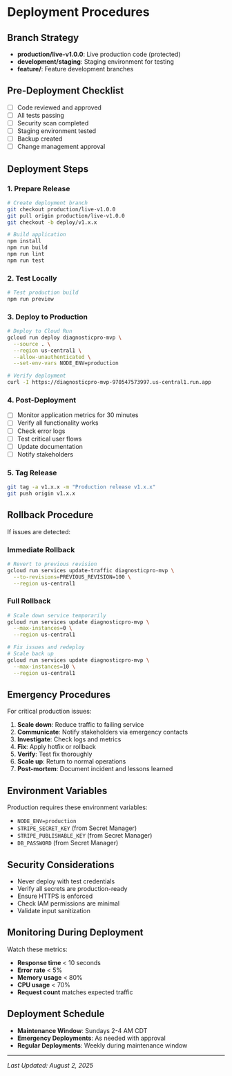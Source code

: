 # Deployment Procedures

## Branch Strategy
- **production/live-v1.0.0**: Live production code (protected)
- **development/staging**: Staging environment for testing
- **feature/**: Feature development branches

## Pre-Deployment Checklist
- [ ] Code reviewed and approved
- [ ] All tests passing
- [ ] Security scan completed
- [ ] Staging environment tested
- [ ] Backup created
- [ ] Change management approval

## Deployment Steps

### 1. Prepare Release
```bash
# Create deployment branch
git checkout production/live-v1.0.0
git pull origin production/live-v1.0.0
git checkout -b deploy/v1.x.x

# Build application
npm install
npm run build
npm run lint
npm run test
```

### 2. Test Locally
```bash
# Test production build
npm run preview
```

### 3. Deploy to Production
```bash
# Deploy to Cloud Run
gcloud run deploy diagnosticpro-mvp \
  --source . \
  --region us-central1 \
  --allow-unauthenticated \
  --set-env-vars NODE_ENV=production

# Verify deployment
curl -I https://diagnosticpro-mvp-970547573997.us-central1.run.app
```

### 4. Post-Deployment
- [ ] Monitor application metrics for 30 minutes
- [ ] Verify all functionality works
- [ ] Check error logs
- [ ] Test critical user flows
- [ ] Update documentation
- [ ] Notify stakeholders

### 5. Tag Release
```bash
git tag -a v1.x.x -m "Production release v1.x.x"
git push origin v1.x.x
```

## Rollback Procedure
If issues are detected:

### Immediate Rollback
```bash
# Revert to previous revision
gcloud run services update-traffic diagnosticpro-mvp \
  --to-revisions=PREVIOUS_REVISION=100 \
  --region us-central1
```

### Full Rollback
```bash
# Scale down service temporarily
gcloud run services update diagnosticpro-mvp \
  --max-instances=0 \
  --region us-central1

# Fix issues and redeploy
# Scale back up
gcloud run services update diagnosticpro-mvp \
  --max-instances=10 \
  --region us-central1
```

## Emergency Procedures
For critical production issues:

1. **Scale down**: Reduce traffic to failing service
2. **Communicate**: Notify stakeholders via emergency contacts
3. **Investigate**: Check logs and metrics
4. **Fix**: Apply hotfix or rollback
5. **Verify**: Test fix thoroughly
6. **Scale up**: Return to normal operations
7. **Post-mortem**: Document incident and lessons learned

## Environment Variables
Production requires these environment variables:
- `NODE_ENV=production`
- `STRIPE_SECRET_KEY` (from Secret Manager)
- `STRIPE_PUBLISHABLE_KEY` (from Secret Manager)
- `DB_PASSWORD` (from Secret Manager)

## Security Considerations
- Never deploy with test credentials
- Verify all secrets are production-ready
- Ensure HTTPS is enforced
- Check IAM permissions are minimal
- Validate input sanitization

## Monitoring During Deployment
Watch these metrics:
- **Response time** < 10 seconds
- **Error rate** < 5%
- **Memory usage** < 80%
- **CPU usage** < 70%
- **Request count** matches expected traffic

## Deployment Schedule
- **Maintenance Window**: Sundays 2-4 AM CDT
- **Emergency Deployments**: As needed with approval
- **Regular Deployments**: Weekly during maintenance window

---

*Last Updated: August 2, 2025*